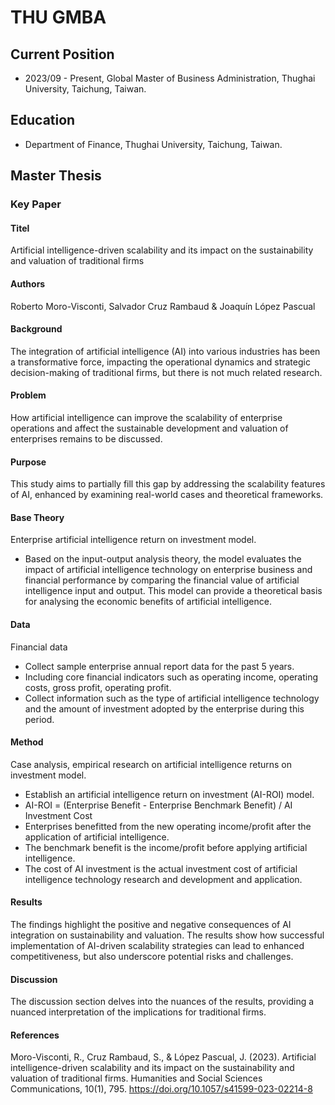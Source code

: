# THU GMBA
## Current Position
* 2023/09 - Present, Global Master of Business Administration, Thughai University, Taichung, Taiwan.

## Education
* Department of Finance,  Thughai University, Taichung, Taiwan.

## Master Thesis

### Key Paper

#### Titel
Artificial intelligence-driven scalability and its impact on the sustainability and valuation of traditional firms

#### Authors
Roberto Moro-Visconti, Salvador Cruz Rambaud & Joaquín López Pascual

#### Background
The integration of artificial intelligence (AI) into various industries has been a transformative force, impacting the operational dynamics and strategic decision-making of traditional firms, but there is not much related research.

#### Problem
How artificial intelligence can improve the scalability of enterprise operations and affect the sustainable development and valuation of enterprises remains to be discussed.

#### Purpose
This study aims to partially fill this gap by addressing the scalability features of AI, enhanced by examining real-world cases and theoretical frameworks.

#### Base Theory
Enterprise artificial intelligence return on investment model.
  * Based on the input-output analysis theory, the model evaluates the impact of artificial intelligence technology on enterprise business and financial performance by comparing the financial value of artificial intelligence input and output. This model can provide a theoretical basis for analysing the economic benefits of artificial intelligence.

#### Data
Financial data
  * Collect sample enterprise annual report data for the past 5 years.
  * Including core financial indicators such as operating income, operating costs, gross profit, operating profit.
  * Collect information such as the type of artificial intelligence technology and the amount of investment adopted by the enterprise during this period.

#### Method
Case analysis, empirical research on artificial intelligence returns on investment model.
  * Establish an artificial intelligence return on investment (AI-ROI) model.
  * AI-ROI = (Enterprise Benefit - Enterprise Benchmark Benefit) / AI Investment Cost
  * Enterprises benefitted from the new operating income/profit after the application of artificial intelligence.
  * The benchmark benefit is the income/profit before applying artificial intelligence.
  * The cost of AI investment is the actual investment cost of artificial intelligence technology research and development and application.

#### Results
The findings highlight the positive and negative consequences of AI integration on sustainability and valuation. The results show how successful implementation of AI-driven scalability strategies can lead to enhanced competitiveness, but also underscore potential risks and challenges.

#### Discussion
The discussion section delves into the nuances of the results, providing a nuanced interpretation of the implications for traditional firms.

#### References
Moro-Visconti, R., Cruz Rambaud, S., & López Pascual, J. (2023). Artificial intelligence-driven scalability and its impact on the sustainability and valuation of traditional firms. Humanities and Social Sciences Communications, 10(1), 795. https://doi.org/10.1057/s41599-023-02214-8


